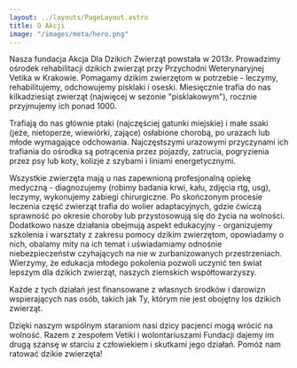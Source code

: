 ```yaml
---
layout: ../layouts/PageLayout.astro
title: O Akcji
image: "/images/meta/hero.png"
---
```


Nasza fundacja Akcja Dla Dzikich Zwierząt powstała w 2013r. Prowadzimy ośrodek rehabilitacji dzikich zwierząt przy Przychodni Weterynaryjnej Vetika w Krakowie. Pomagamy dzikim zwierzętom w potrzebie - leczymy, rehabilitujemy, odchowujemy pisklaki i oseski. Miesięcznie trafia do nas kilkadziesiąt zwierząt (najwięcej w sezonie "pisklakowym"), rocznie przyjmujemy ich ponad 1000.

Trafiają do nas głównie ptaki (najczęściej gatunki miejskie) i małe ssaki (jeże, nietoperze, wiewiórki, zające) osłabione chorobą, po urazach lub młode wymagające odchowania. Najczęstszymi urazowymi przyczynami ich trafiania do ośrodka są potrącenia przez pojazdy, zatrucia, pogryzienia przez psy lub koty, kolizje z szybami i liniami energetycznymi. 


Wszystkie zwierzęta mają u nas zapewnioną profesjonalną opiekę medyczną - diagnozujemy (robimy badania krwi, kału, zdjęcia rtg, usg), leczymy, wykonujemy zabiegi chirurgiczne. Po skończonym procesie leczenia część zwierząt trafia do wolier adaptacyjnych, gdzie ćwiczą sprawność po okresie choroby lub przystosowują się do życia na wolności. 
Dodatkowo nasze działania obejmują aspekt edukacyjny - organizujemy szkolenia i warsztaty z zakresu pomocy dzikim zwierzętom, opowiadamy o nich, obalamy mity na ich temat i uświadamiamy odnośnie niebezpieczeństw czyhających na nie w zurbanizowanych przestrzeniach. Wierzymy, że edukacja młodego pokolenia pozwoli uczynić ten świat lepszym dla dzikich zwierząt, naszych ziemskich współtowarzyszy.

Każde z tych działań jest finansowane z własnych środków i darowizn wspierających nas osób, takich jak Ty, którym nie jest obojętny los dzikich zwierząt.

Dzięki naszym wspólnym staraniom nasi dzicy pacjenci mogą wrócić na wolność. Razem z zespołem Vetiki i wolontariuszami Fundacji dajemy im drugą szansę w starciu z człowiekiem i skutkami jego działań. 
Pomóż nam ratować dzikie zwierzęta!